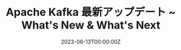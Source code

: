 ---
title: 	Apache Kafka 最新アップデート ~ What's New & What's Next
summary: "Kafka Meetup JP #13 - Apache Kafka Meetup Japan #13の発表資料です。2023年6月16日(JST)時点での、Apache Kafkaのアップデートやロードマップを紹介しています。"
authors:
  - admin
tags:
  - Slide
  - Kafka Update
  - KRaft
  - Kafka Core
date: '2023-06-13T00:00:00Z'

links:
url_code: ''
url_pdf: ''
url_slides: 'https://speakerdeck.com/shmza/apache-kafkazui-xin-atupudeto-2023nian-6yue-16ri-ban'
url_video: ''
---